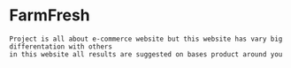 # FarmFresh
    Project is all about e-commerce website but this website has vary big differentation with others 
    in this website all results are suggested on bases product around you
